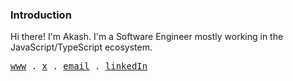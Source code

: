 ### Introduction
Hi there! I'm Akash. I'm a Software Engineer mostly working in the JavaScript/TypeScript ecosystem.



<samp>
  <a href="https://akashprasad.xyz/">www</a> .
  <a href="https://twitter.com/akaaashhh9">x</a> .
  <a href="mailto:devakash256@gmail.com">email</a> .
  <a href="https://www.linkedin.com/in/akashprasad1412/">linkedIn</a>
</samp>
